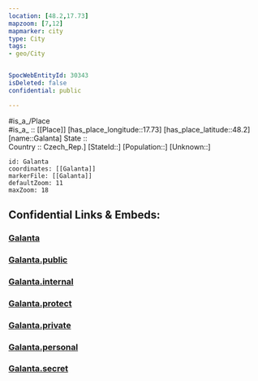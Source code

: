 ```yaml
---
location: [48.2,17.73] 
mapzoom: [7,12] 
mapmarker: city 
type: City
tags:
- geo/City


SpocWebEntityId: 30343
isDeleted: false
confidential: public

---
```

#is_a_/Place  
#is_a_ :: [[Place]] 
[has_place_longitude::17.73] 
[has_place_latitude::48.2] 
[name::Galanta] 
State ::  
Country :: Czech_Rep.] 
[StateId::] 
[Population::] 
[Unknown::] 


```leaflet
id: Galanta
coordinates: [[Galanta]] 
markerFile: [[Galanta]] 
defaultZoom: 11 
maxZoom: 18
```


## Confidential Links & Embeds: 

### [Galanta](/_Standards/Earth/Continent/Europe/Europe~Central/Slovakia/Regions~Slovakia/Trnavský/City/Galanta.md) 

### [Galanta.public](/_public/Earth/Continent/Europe/Europe~Central/Slovakia/Regions~Slovakia/Trnavský/City/Galanta.public.md) 

### [Galanta.internal](/_internal/Earth/Continent/Europe/Europe~Central/Slovakia/Regions~Slovakia/Trnavský/City/Galanta.internal.md) 

### [Galanta.protect](/_protect/Earth/Continent/Europe/Europe~Central/Slovakia/Regions~Slovakia/Trnavský/City/Galanta.protect.md) 

### [Galanta.private](/_private/Earth/Continent/Europe/Europe~Central/Slovakia/Regions~Slovakia/Trnavský/City/Galanta.private.md) 

### [Galanta.personal](/_personal/Earth/Continent/Europe/Europe~Central/Slovakia/Regions~Slovakia/Trnavský/City/Galanta.personal.md) 

### [Galanta.secret](/_secret/Earth/Continent/Europe/Europe~Central/Slovakia/Regions~Slovakia/Trnavský/City/Galanta.secret.md)

